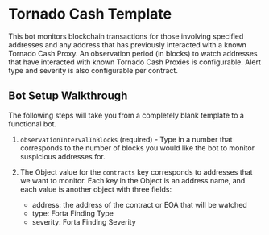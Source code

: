 # Tornado Cash Template

This bot monitors blockchain transactions for those involving specified addresses and any address
that has previously interacted with a known Tornado Cash Proxy. An observation period (in blocks) to
watch addresses that have interacted with known Tornado Cash Proxies is configurable. Alert type and
severity is also configurable per contract.

## Bot Setup Walkthrough

The following steps will take you from a completely blank template to a functional bot.

1. `observationIntervalInBlocks` (required) - Type in a number that corresponds to the number of blocks
you would like the bot to monitor suspicious addresses for.

2. The Object value for the `contracts` key corresponds to addresses that we want to monitor. Each
key in the Object is an address name, and each value is another object with three fields:
    * address: the address of the contract or EOA that will be watched
    * type: Forta Finding Type
    * severity: Forta Finding Severity
